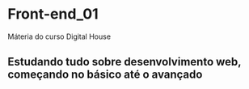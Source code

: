# Front-end_01
Máteria do curso Digital House

## Estudando tudo sobre desenvolvimento web, começando no básico até o avançado
